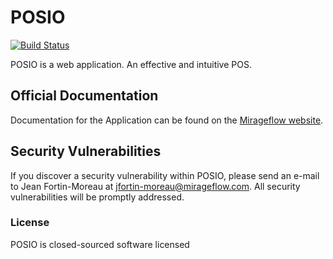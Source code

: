 # POSIO

[![Build Status](https://travis-ci.com/Eloverflow/POS.svg?token=PFygioyDgzxMpNS55Zz4)](https://travis-ci.com/Eloverflow/POS)

POSIO is a web application. An effective and intuitive POS.

## Official Documentation

Documentation for the Application can be found on the [Mirageflow website](http://pos.mirageflow.com/docs).

## Security Vulnerabilities

If you discover a security vulnerability within POSIO, please send an e-mail to Jean Fortin-Moreau at jfortin-moreau@mirageflow.com. All security vulnerabilities will be promptly addressed.

### License

POSIO is closed-sourced software licensed